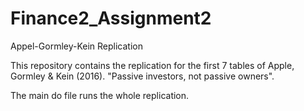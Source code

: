 # Finance2_Assignment2
Appel-Gormley-Kein Replication

This repository contains the replication for the first 7 tables of Apple, Gormley & Kein (2016). "Passive investors, not passive owners".

The main do file runs the whole replication.
